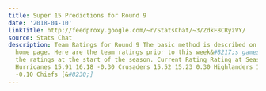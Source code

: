 ```yaml
---
title: Super 15 Predictions for Round 9
date: '2018-04-10'
linkTitle: http://feedproxy.google.com/~r/StatsChat/~3/ZdkF8CRyzVY/
source: Stats Chat
description: Team Ratings for Round 9 The basic method is described on my Department
  home page. Here are the team ratings prior to this week&#8217;s games, along with
  the ratings at the start of the season. Current Rating Rating at Season Start Difference
  Hurricanes 15.91 16.18 -0.30 Crusaders 15.52 15.23 0.30 Highlanders 10.17 10.29
  -0.10 Chiefs [&#8230;]
---
```

